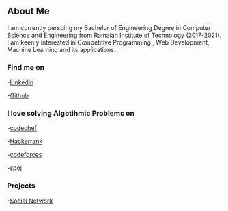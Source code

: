 ## About Me

I am currently persuing my Bachelor of Engineering Degree in Computer Science and Engineering from Ramaiah Institute of Technology (2017-2021).
I am keenly interested in Competitive Programming , Web Development, Machine Learning and its applications.


### Find me on
-[Linkedin](https://www.linkedin.com/in/amitdu6ey/?originalSubdomain=in)

-[Github](https://github.com/amitdu6ey)

### I love solving Algotihmic Problems on
-[codechef](https://www.codechef.com/users/amitdu6ey)

-[Hackerrank](https://www.hackerrank.com/amitdu6ey)

-[codeforces](https://codeforces.com/profile/amitdu6ey)

-[spoj](https://www.spoj.com/users/amitdu6ey/)

### Projects
-[Social Network](https://github.com/amitdu6ey)
